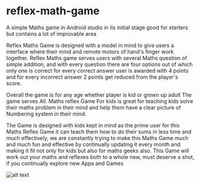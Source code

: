 # reflex-math-game
A simple Maths game in Android studio in its initial stage good for starters but contains a lot of improvable area
		
Reflex Maths Game is designed with a model in mind to give users a interface where their mind and remote motors of hand's finger work together. Reflex Maths game serves users with several Maths question of simple addition, and with every question there are four options out of which only one is correct for every correct answer user is awarded with 4 points and for every incorrect answer 2 points get reduced from the player's score.

Overall the game is for any age whether player is kid or grown up adult
The game serves All.
Maths reflex Game For kids is great for teaching kids solve their maths problem in their mind and help them have a clear picture of Numbering system in their mind.

The Game is designed with kids kept in mind as the prime user for this Maths Reflex Game it can teach them how to do their sums in less time and much effectively, we are constantly trying to make this Maths Game much and much fun and effective by continually updating it every month and making it fit not only for kids but also for maths geeks also.
This Game will work out your maths and reflexes both to a whole new, must deserve a shot, if you continually explore new Apps and Games

![alt text](https://lh3.googleusercontent.com/TK9Gv8-FWU4adQCyl03CEDCFkq_RPaS_5t_fAdwN7swcU8OfxlVQ9srUVMAX8PqMK4I=w1366-h613-rw)
